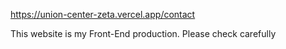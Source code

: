 https://union-center-zeta.vercel.app/contact

This website is my Front-End production.
Please check carefully
